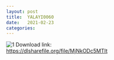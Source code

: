 ```yaml
---
layout: post
title:  YALAYI0060
date:   2021-02-23
categories:
---
```


![1](/IMAGES/YALAYI0060.jpg)
Download link:   
https://dlsharefile.org/file/MjNkODc5MTIt
